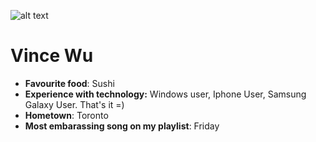 ![alt text]()
# Vince Wu

* __Favourite food__: Sushi
* __Experience with technology:__ Windows user, Iphone User, Samsung Galaxy User. That's it =)
* __Hometown__: Toronto
* __Most embarassing song on my playlist__: Friday
